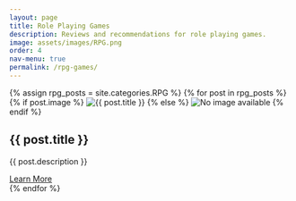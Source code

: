 ```yaml
---
layout: page
title: Role Playing Games
description: Reviews and recommendations for role playing games.
image: assets/images/RPG.png
order: 4
nav-menu: true
permalink: /rpg-games/
---
```


<div class="rpg-posts">
  {% assign rpg_posts = site.categories.RPG %}
  {% for post in rpg_posts %}
    <div class="rpg-card">
      {% if post.image %}
        <img src="{{ post.image | relative_url }}" alt="{{ post.title }}" class="post-img"/>
      {% else %}
        <img src="{{ '/assets/images/default.png' | relative_url }}" alt="No image available" class="rpg-img"/>
      {% endif %}
      <h2>{{ post.title }}</h2>
      <p>{{ post.description }}</p>
      <a href="{{ post.url | relative_url }}" class="learn-more-btn">Learn More</a>
    </div>
  {% endfor %}
</div>
